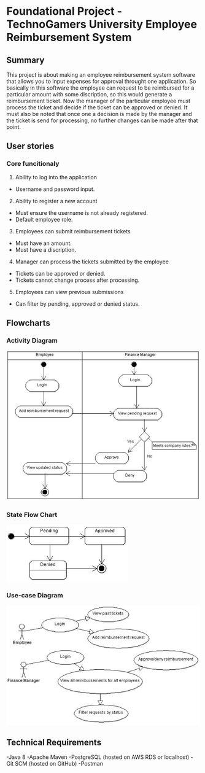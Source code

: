 # Foundational Project - TechnoGamers University Employee Reimbursement System
## Summary 
This project is about making an employee reimbursement system software that allows you to input expenses for approval throught one application. So basically in this software the employee can request to be reimbursed for a particular amount with some discription, so this would generate a reimbursement ticket. Now the manager of the particular employee must process the ticket and decide if the ticket can be approved or denied. It must also be noted that once one a decision is made by the manager and the ticket is send for processing, no further changes can be made after that point. 
## User stories
### Core funcitionaly 
1. Ability to log into the application
  - Username and password input.
2. Ability to register a new account
  - Must ensure the username is not already registered.
  - Default employee role.
3. Employees can submit reimbursement tickets
  - Must have an amount.
  - Must have a discription.
4. Manager can process the tickets submitted by the employee
  - Tickets can be approved or denied.
  - Tickets cannot change process after processing.
5. Employees can view previous submissions
  - Can filter by pending, approved or denied status.
## Flowcharts 
### Activity Diagram
![](Images/FlowChart.jpg)
### State Flow Chart
![](Images/StateFlow%20Chart.jpg)
### Use-case Diagram
![](Images/use-caseFlowChatrt.jpg)
## Technical Requirements
-Java 8
-Apache Maven
-PostgreSQL (hosted on AWS RDS or localhost)
-Git SCM (hosted on GitHub)
-Postman
